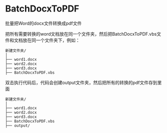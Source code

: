 # BatchDocxToPDF
批量把Word的docx文件转换成pdf文件

把所有需要转换的word文档放在同一个文件夹，然后把BatchDocxToPDF.vbs文件和文档放在同一个文件夹下，例如：

```
新建文件夹/
│
├── word1.docx
├── word2.docx
├── word3.docx
├── BatchDocxToPDF.vbs
```

双击执行代码后，代码会创建output文件夹，然后把所有的转换的pdf文件存到里面

```
新建文件夹/
│
├── word1.docx
├── word2.docx
├── word3.docx
├── BatchDocxToPDF.vbs
├── output/
```